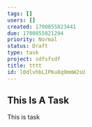 ```yaml
---
tags: []
users: []
created: 1700855823441
due: 1700855821294
priority: Normal
status: Draft
type: task
project: sdfsfsdf
title: tttt
id: l0dlvhbLIPKu8q9mmW2sU
---
```

<!-- GENERATED WITH GITDOWN; DO NOT CHANGE -->

## This Is A Task

This is task